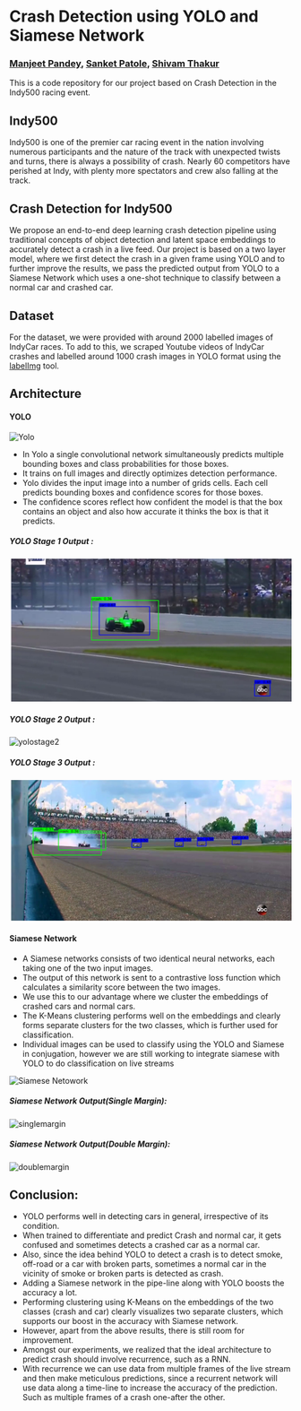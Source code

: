 # Crash Detection using YOLO and Siamese Network

### [Manjeet Pandey](https://github.com/ManjeetKP), [Sanket Patole](https://github.com/sanket-11), [Shivam Thakur](https://github.com/shivam529)

This is a code repository for our project based on Crash Detection in the Indy500 racing event. 

## Indy500

Indy500 is one of the premier car racing event in the nation involving numerous participants and the nature of the track with unexpected twists and turns, there is always a possibility of crash. Nearly 60 competitors have perished at Indy, with plenty more spectators and crew also falling at the track. 

## Crash Detection for Indy500

We propose an end-to-end deep learning crash detection pipeline using traditional concepts of object detection and latent space embeddings to accurately detect a crash in a live feed. Our project is based on a two layer model, where we first detect the crash in a given frame using YOLO and to further improve the results, we pass the predicted output from YOLO to a Siamese Network which uses a one-shot technique to classify between a normal car and crashed car. 

## Dataset

For the dataset, we were provided with around 2000 labelled images of IndyCar races. To add to this, we scraped Youtube videos of IndyCar crashes and labelled around 1000 crash images in YOLO format using the [labelImg](https://github.com/tzutalin/labelImg) tool. 

## Architecture

#### YOLO

![Yolo](https://miro.medium.com/max/640/0*WUpMWzNu_ymDyHPp.png)

 - In Yolo a single convolutional network simultaneously predicts multiple bounding boxes and class probabilities for those boxes.
 - It trains on full images and directly optimizes detection performance.
 - Yolo divides the input image into a number of grids cells. Each cell predicts bounding boxes and confidence scores for those boxes.
 - The confidence scores reflect how confident the model is that the box contains an object and also how accurate it thinks the box is that it predicts.
 
 ##### YOLO Stage 1 Output :
![yolostage1](https://raw.githubusercontent.com/ManjeetKP/E599-high-performance-big-data/master/fall-2019/4/code/output_data/stage11.png)

 ##### YOLO Stage 2 Output :
![yolostage2](https://lh3.googleusercontent.com/ttjCuclSdtiGuNqPQAhgDJ4s1WT17cMPAfNiqnuUKMy1iAGN0qYH-lB8p1zZAwe7qlaqfUQPg7h9F9f_AbBN08qJ_m85zUbOSFMAarsbaBCGiWNSs3M2UZqdKEHWUrzbShTbdAdR_sKuvu9EK5jH9zdQ9ir7EsQQZThd-exoknMLq0x5MJVnn38rNurRKrSu_ISGSM_H_7kRPzpWYGFAltMeTyoqmdsqVrG-GtUvNa0nQ287TRi_2ntlmakbU2njnk5NBlhBeaSAiVWaxqrDemcCpr-t_gch__De2SSum1UQZiUpKjYQ2btSzeYFw9RywOknzxOMH11Ktw1APNPbmnGLXkSBA0Ml6oRglDuq7b1l9qz222U0pNnYKEmXe9if8bblZKf9OQdMguQO81gMBx9rFC5RvH7tWuq9T94FlcyKLsh14_HpE3ACS2v9EF0IKYoAYDeui3hxpKa6luXNAMMmF43a2ZXSvATfvaQrd0VtyzHQv05vI-BOChrwLrO9Wi5DW8aMbrnn48AgOpnvyMHK3X0lQuVHk00wdCM8hoAhY9E4AUzOBcPPWoLqExxSDWPNB0Oe45pN5SrqZdx5hLmJVdswt0rOdUjPSDoYliQL64jCeBYhvm1c406ipy2dbNLaK69qa6Q1jNRXUy9eEcio7tQKBQmu3FgJrIbI0CHGTMji=w1152-h648-no)

##### YOLO Stage 3 Output :
![yolostage3](https://raw.githubusercontent.com/ManjeetKP/E599-high-performance-big-data/master/fall-2019/4/code/output_data/stage22.png)

#### Siamese Network

 - A Siamese networks consists of two identical neural networks, each taking one of the two input images.
 - The output of this network is sent to a contrastive loss function which calculates a similarity score between the two images.
 - We use this to our advantage where we cluster the embeddings of crashed cars and normal cars.
 - The K-Means clustering performs well on the embeddings and clearly forms separate clusters for the two classes, which is further used for classification.
 - Individual images can be used to classify using the YOLO and Siamese in conjugation, however we are still working to integrate siamese with YOLO to do classification on live streams

![Siamese Netowork](https://sites.google.com/site/quartetnetlearning/_/rsrc/1467097642046/home/siamese.jpg?height=255)

##### Siamese Network Output(Single Margin):
![singlemargin](https://lh3.googleusercontent.com/Pgh3NOqv19pPJpt16RCus7tmFATWAx4vLFiVFw_9dkUlGbmQbpRXWApbZVrBHs90RJ_dsawuG9g1LFrUPjoucWK1qhUG-Tp1qlEIb-Lg55ucLJh45jAJRErOf-4p2ztmHq7GO3Lonv7IQLm20aOvZA1_q9zS1pj8-E8B1bP_neDcQkNWaqdSggTtmpprMn7FiXJUbld-pKYcyLnpnDrWUHjx4Pr2WOW5lhepb6Nwb0Z_U5vU-FG5Fb_FeWyCO3Qz2E1HDwizBHjpilq4BwI4pl6JQzk_5SKaWUhU0zbnDU4B-0zgiFwLdFKMxtuDD9aZRAX4h9VVPjyLjQdsEdXPJj8wk8g9_uJrSNCOk8EqtNLZU-7q78kpfAxcfsQPxG1cbpNIFya08eYdf7XS734tgfGvBCe4J5WUgxzY75d_8oVR1VxzrVYvSvArY7BLr_3NUY_QT595AJfO9IKW9jnXYS_8MUaMuwDH8Uq-bZeZLRmFGvhXjP8w_scBOHY4nBXBLX8QBH0XH7hUGtVfHBJf4l-axVU8IPOwVYCMOQPSGc0d5FlPFkGFs2qAZ45ApTb6tg9tkzs4SHNq_yylZNTBBkjQco-xcSSTyHvPH7LEiMh5xGZsUuv83a18S6U1oHBZjPEUenadWIfkApamfggLMOMy6NAcZ-VNvdgZVBbvziUf34bg=w660-h336-no)

##### Siamese Network Output(Double Margin):
![doublemargin](https://lh3.googleusercontent.com/Mat2y7pSZtfgNbGWpUl93Lq25cq9WB1OgURefVll5y3RCu526CmCzqhh13dYJxSGsxvT063C5C0jMfhfyzm7jV-frXeVQzhFcxvxvGxB7oCxG97qCotxYGVQqcTe5I5mUQReS2tgmvAH6MI6zHx0cj7yZ-Vcg2GM-T7NdSxijAHHNzQwB5a1ej_gxfDyJd84rmV7UCvuZpV_-KA_U9ViHt4J9-PX7uDCbS4DC4KZZfDti--VMSCUsVaYZo5uQ2YQQTelc3ChZZCEH1mj_IJbN9Jps1Drh4OK2kSDVkSwP2r_p0zW1THUueXEEzbvMp87D890R5rZC6TnnkhxM92v8GKxXDtQkrxPX-sv8_QJEqXpqs-ePn1-avaO6vxmVxleOtNAkk7E-4CQz2StTAabrnhPufXrzC2faItl7T3kb5N02fZEBtzncfej3yrwAIYePTRM8LsAXNKOd5tmEqVYmFZ86L6DWhMSbREzyXpx_rmAyZ6QD2TjziDnpaCL4INiFSRXb5PD7EFB0SsHu8bVGtp35BOSfU0DuDqNXQw8Y3Xq4coWzzYknPs_r5C-4blbip2by-YrnXXUK3JDvCzwn8dMxvBkvpcadptB8oMVbLuRZKsUU6mCWPIjPQjAGTlNH4MEY8xq7SSJ1EL89afINtRb-597j46YMgItauTH5OaI632v=w836-h539-no)

## Conclusion:

 -	YOLO performs well in detecting cars in general, irrespective of its condition.
 -	When trained to differentiate and predict Crash and normal car, it gets confused and sometimes detects a crashed car as a normal car.
 -	Also, since the idea behind YOLO to detect a crash is to detect smoke, off-road or a car with broken parts, sometimes a normal car in the vicinity of smoke or broken parts is detected as crash.
 -	Adding a Siamese network in the pipe-line along with YOLO boosts the accuracy a lot.
 -	Performing clustering using K-Means on the embeddings of the two classes (crash and car) clearly visualizes two separate clusters, which supports our boost in the accuracy with Siamese network.
 -	However, apart from the above results, there is still room for improvement.
 -	Amongst our experiments, we realized that the ideal architecture to predict crash should involve recurrence, such as a RNN.
 -	With recurrence we can use data from multiple frames of the live stream and then make meticulous predictions, since a recurrent network will use data along a time-line to increase the accuracy of the prediction. Such as multiple frames of a crash one-after the other.


